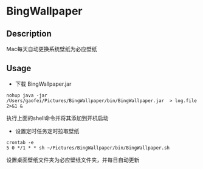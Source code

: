 # BingWallpaper

## Description

Mac每天自动更换系统壁纸为必应壁纸

## Usage

- 下载 BingWallpaper.jar

```shell
nohup java -jar /Users/gaofei/Pictures/BingWallpaper/bin/BingWallpaper.jar  > log.file  2>&1 &
```
执行上面的shell命令并将其添加到开机启动

- 设置定时任务定时拉取壁纸

```shell
crontab -e
5 0 */1 * * sh ~/Pictures/BingWallpaper/bin/BingWallpaper.sh
```
设置桌面壁纸文件夹为必应壁纸文件夹，并每日自动更新
